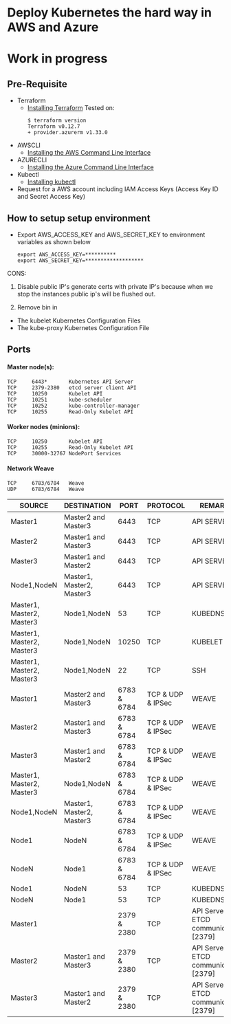 # Deploy Kubernetes the hard way in AWS and Azure

# Work in progress

## Pre-Requisite
* Terraform
  - [Installing Terraform](https://learn.hashicorp.com/terraform/getting-started/install.html)
    Tested on:
      ```
      $ terraform version
      Terraform v0.12.7
      + provider.azurerm v1.33.0
      ```
* AWSCLI
  - [Installing the AWS Command Line Interface](https://docs.aws.amazon.com/cli/latest/userguide/cli-chap-install.html)
* AZURECLI
  - [Installing the Azure Command Line Interface](https://docs.microsoft.com/en-us/cli/azure/install-azure-cli?view=azure-cli-latest)
* Kubectl
  - [Installing kubectl](https://docs.aws.amazon.com/eks/latest/userguide/install-kubectl.html)
* Request for a AWS account including IAM Access Keys (Access Key ID and Secret Access Key)

## How to setup setup environment

* Export AWS_ACCESS_KEY and AWS_SECRET_KEY to environment variables as shown below
  ```
  export AWS_ACCESS_KEY=**********
  export AWS_SECRET_KEY=*******************
  ```

CONS:

1. Disable public IP's generate certs with private IP's because when we stop the instances public ip's will be flushed out.

2. Remove bin in
  - The kubelet Kubernetes Configuration Files
  - The kube-proxy Kubernetes Configuration File



## Ports
#### Master node(s):
```
TCP     6443*       Kubernetes API Server
TCP     2379-2380   etcd server client API
TCP     10250       Kubelet API
TCP     10251       kube-scheduler
TCP     10252       kube-controller-manager
TCP     10255       Read-Only Kubelet API
```

#### Worker nodes (minions):
```
TCP     10250       Kubelet API
TCP     10255       Read-Only Kubelet API
TCP     30000-32767 NodePort Services
```

#### Network Weave
```
TCP     6783/6784   Weave
UDP     6783/6784   Weave
```

| SOURCE                    | DESTINATION               | PORT        | PROTOCOL          | REMARKS                                  |
|---------------------------|---------------------------|-------------|-------------------|------------------------------------------|
| Master1                   | Master2 and Master3       | 6443        | TCP               | API SERVER                               |
| Master2                   | Master1 and Master3       | 6443        | TCP               | API SERVER                               |
| Master3                   | Master1 and Master2       | 6443        | TCP               | API SERVER                               |
| Node1,NodeN               | Master1, Master2, Master3 | 6443        | TCP               | API SERVER                               |
| Master1, Master2, Master3 | Node1,NodeN               | 53          | TCP               | KUBEDNS                                  |
| Master1, Master2, Master3 | Node1,NodeN               | 10250       | TCP               | KUBELET                                  |
| Master1, Master2, Master3 | Node1,NodeN               | 22          | TCP               | SSH                                      |
| Master1                   | Master2 and Master3       | 6783 & 6784 | TCP & UDP & IPSec | WEAVE                                    |
| Master2                   | Master1 and Master3       | 6783 & 6784 | TCP & UDP & IPSec | WEAVE                                    |
| Master3                   | Master1 and Master2       | 6783 & 6784 | TCP & UDP & IPSec | WEAVE                                    |
| Master1, Master2, Master3 | Node1,NodeN               | 6783 & 6784 | TCP & UDP & IPSec | WEAVE                                    |
| Node1,NodeN               | Master1, Master2, Master3 | 6783 & 6784 | TCP & UDP & IPSec | WEAVE                                    |
| Node1                     | NodeN                     | 6783 & 6784 | TCP & UDP & IPSec | WEAVE                                    |
| NodeN                     | Node1                     | 6783 & 6784 | TCP & UDP & IPSec | WEAVE                                    |
| Node1                     | NodeN                     | 53          | TCP               | KUBEDNS                                  |
| NodeN                     | Node1                     | 53          | TCP               | KUBEDNS                                  |
| Master1                   |                           | 2379 & 2380 | TCP               | API Server and ETCD communication [2379] |
| Master2                   | Master1 and Master3       | 2379 & 2380 | TCP               | API Server and ETCD communication [2379] |
| Master3                   | Master1 and Master2       | 2379 & 2380 | TCP               | API Server and ETCD communication [2379] |
